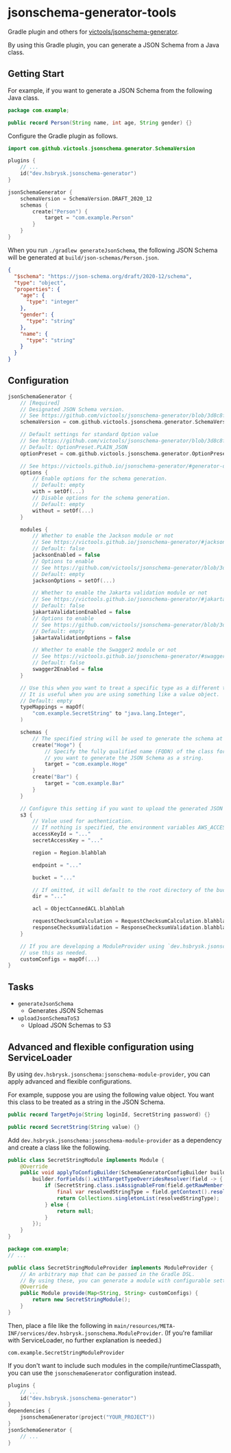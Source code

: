 # jsonschema-generator-tools

Gradle plugin and others for [victools/jsonschema-generator](https://github.com/victools/jsonschema-generator).

By using this Gradle plugin, you can generate a JSON Schema from a Java class.

## Getting Start

For example, if you want to generate a JSON Schema from the following Java class.

```java
package com.example;

public record Person(String name, int age, String gender) {}
```

Configure the Gradle plugin as follows.

```kotlin
import com.github.victools.jsonschema.generator.SchemaVersion

plugins {
    // ...
    id("dev.hsbrysk.jsonschema-generator")
}

jsonSchemaGenerator {
    schemaVersion = SchemaVersion.DRAFT_2020_12
    schemas {
        create("Person") {
            target = "com.example.Person"
        }
    }
}
```

When you run `./gradlew generateJsonSchema`,
the following JSON Schema will be generated at `build/json-schemas/Person.json`.

```json
{
  "$schema": "https://json-schema.org/draft/2020-12/schema",
  "type": "object",
  "properties": {
    "age": {
      "type": "integer"
    },
    "gender": {
      "type": "string"
    },
    "name": {
      "type": "string"
    }
  }
}
```

## Configuration

```kotlin
jsonSchemaGenerator {
    // [Required]
    // Designated JSON Schema version.
    // See https://github.com/victools/jsonschema-generator/blob/3d8c8ff1af451b6465be76a562956f5ec30ed2c4/jsonschema-generator/src/main/java/com/github/victools/jsonschema/generator/SchemaVersion.java
    schemaVersion = com.github.victools.jsonschema.generator.SchemaVersion.DRAFT_2020_12

    // Default settings for standard Option value
    // See https://github.com/victools/jsonschema-generator/blob/3d8c8ff1af451b6465be76a562956f5ec30ed2c4/jsonschema-generator/src/main/java/com/github/victools/jsonschema/generator/OptionPreset.java
    // Default: OptionPreset.PLAIN_JSON
    optionPreset = com.github.victools.jsonschema.generator.OptionPreset.PLAIN_JSON

    // See https://victools.github.io/jsonschema-generator/#generator-options
    options {
        // Enable options for the schema generation.
        // Default: empty
        with = setOf(...)
        // Disable options for the schema generation.
        // Default: empty
        without = setOf(...)
    }

    modules {
        // Whether to enable the Jackson module or not
        // See https://victools.github.io/jsonschema-generator/#jackson-module
        // Default: false
        jacksonEnabled = false
        // Options to enable
        // See https://github.com/victools/jsonschema-generator/blob/3d8c8ff1af451b6465be76a562956f5ec30ed2c4/jsonschema-module-jackson/src/main/java/com/github/victools/jsonschema/module/jackson/JacksonOption.java
        // Default: empty
        jacksonOptions = setOf(...)

        // Whether to enable the Jakarta validation module or not
        // See https://victools.github.io/jsonschema-generator/#jakarta-validation-module
        // Default: false
        jakartaValidationEnabled = false
        // Options to enable
        // See https://github.com/victools/jsonschema-generator/blob/3d8c8ff1af451b6465be76a562956f5ec30ed2c4/jsonschema-module-jakarta-validation/src/main/java/com/github/victools/jsonschema/module/jakarta/validation/JakartaValidationOption.java
        // Default: empty
        jakartaValidationOptions = false

        // Whether to enable the Swagger2 module or not
        // See https://victools.github.io/jsonschema-generator/#swagger-2-module
        // Default: false
        swagger2Enabled = false
    }

    // Use this when you want to treat a specific type as a different type.
    // It is useful when you are using something like a value object.
    // Default: empty
    typeMappings = mapOf(
        "com.example.SecretString" to "java.lang.Integer",
    )

    schemas {
        // The specified string will be used to generate the schema at `build/json-schemas/{...}.json`.
        create("Hoge") {
            // Specify the fully qualified name (FQDN) of the class for which
            // you want to generate the JSON Schema as a string.
            target = "com.example.Hoge"
        }
        create("Bar") {
            target = "com.example.Bar"
        }
    }

    // Configure this setting if you want to upload the generated JSON Schema to S3.
    s3 {
        // Value used for authentication.
        // If nothing is specified, the environment variables AWS_ACCESS_KEY_ID and AWS_SECRET_ACCESS_KEY will be used.
        accessKeyId = "..."
        secretAccessKey = "..."

        region = Region.blahblah

        endpoint = "..."

        bucket = "..."

        // If omitted, it will default to the root directory of the bucket.
        dir = "..."

        acl = ObjectCannedACL.blahblah

        requestChecksumCalculation = RequestChecksumCalculation.blahblah
        responseChecksumValidation = ResponseChecksumValidation.blahblah
    }

    // If you are developing a ModuleProvider using `dev.hsbrysk.jsonschema:jsonschema-module-provider`,
    // use this as needed.
    customConfigs = mapOf(...)
}
```

## Tasks

- `generateJsonSchema`
    - Generates JSON Schemas
- `uploadJsonSchemaToS3`
    - Upload JSON Schemas to S3

## Advanced and flexible configuration using ServiceLoader

By using `dev.hsbrysk.jsonschema:jsonschema-module-provider`, you can apply advanced and flexible
configurations.

For example, suppose you are using the following value object. You want this class to be treated as a string in
the JSON Schema.

```java
public record TargetPojo(String loginId, SecretString password) {}

public record SecretString(String value) {}
```

Add `dev.hsbrysk.jsonschema:jsonschema-module-provider` as a dependency and create a class like the following.

```java
public class SecretStringModule implements Module {
    @Override
    public void applyToConfigBuilder(SchemaGeneratorConfigBuilder builder) {
        builder.forFields().withTargetTypeOverridesResolver(field -> {
            if (SecretString.class.isAssignableFrom(field.getRawMember().getType())) {
                final var resolvedStringType = field.getContext().resolve(String.class);
                return Collections.singletonList(resolvedStringType);
            } else {
                return null;
            }
        });
    }
}
```

```java
package com.example;
// ...

public class SecretStringModuleProvider implements ModuleProvider {
    // An arbitrary map that can be passed in the Gradle DSL.
    // By using these, you can generate a module with configurable settings.
    @Override
    public Module provide(Map<String, String> customConfigs) {
        return new SecretStringModule();
    }
}
```

Then, place a file like the following in
`main/resources/META-INF/services/dev.hsbrysk.jsonschema.ModuleProvider`.
(If you're familiar with ServiceLoader, no further explanation is needed.)

```text
com.example.SecretStringModuleProvider
```

If you don't want to include such modules in the compile/runtimeClasspath, you can use the `jsonschemaGenerator`
configuration instead.

```kotlin
plugins {
    // ...
    id("dev.hsbrysk.jsonschema-generator")
}
dependencies {
    jsonschemaGenerator(project("YOUR_PROJECT"))
}
jsonSchemaGenerator {
    // ...
}
```
